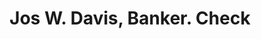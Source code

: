 ---
doi: 10.7916/D8KM0Q1N
date_other: '1800'
date_other_textual: 1800-1899
form: printed ephemera
genre:
- Checks (bank checks)
name:
- Jos W. Davis, Banker
object_in_context_url: https://biggert.cul.columbia.edu/items/view/ave_biggert_01851
subject_hierarchical_geographic:
- Boston, Massachusetts, United States
subject_name:
- Jos W. Davis, Banker
title: Jos W. Davis, Banker. Check
sort_title: Jos W. Davis, Banker. Check
call_number: ave_biggert_01851
coordinates:
- 42.35805555555556,-71.06361111111111
pid: ave_biggert_01851
identifiers: ave_biggert_01851
thumbnail: https://derivativo-1.library.columbia.edu/iiif/2/ldpd:490634/full/!256,256/0/native.jpg
permalink: "/items/ave_biggert_01851/"
layout: iiif-image-page
---